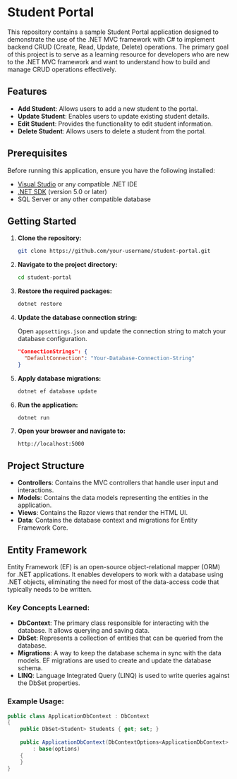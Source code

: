 # Student Portal

This repository contains a sample Student Portal application designed to demonstrate the use of the .NET MVC framework with C# to implement backend CRUD (Create, Read, Update, Delete) operations. The primary goal of this project is to serve as a learning resource for developers who are new to the .NET MVC framework and want to understand how to build and manage CRUD operations effectively.

## Features

- **Add Student**: Allows users to add a new student to the portal.
- **Update Student**: Enables users to update existing student details.
- **Edit Student**: Provides the functionality to edit student information.
- **Delete Student**: Allows users to delete a student from the portal.

## Prerequisites

Before running this application, ensure you have the following installed:

- [Visual Studio](https://visualstudio.microsoft.com/) or any compatible .NET IDE
- [.NET SDK](https://dotnet.microsoft.com/download) (version 5.0 or later)
- SQL Server or any other compatible database

## Getting Started

1. **Clone the repository:**

    ```bash
    git clone https://github.com/your-username/student-portal.git
    ```

2. **Navigate to the project directory:**

    ```bash
    cd student-portal
    ```

3. **Restore the required packages:**

    ```bash
    dotnet restore
    ```

4. **Update the database connection string:**

   Open `appsettings.json` and update the connection string to match your database configuration.

    ```json
    "ConnectionStrings": {
      "DefaultConnection": "Your-Database-Connection-String"
    }
    ```

5. **Apply database migrations:**

    ```bash
    dotnet ef database update
    ```

6. **Run the application:**

    ```bash
    dotnet run
    ```

7. **Open your browser and navigate to:**

    ```url
    http://localhost:5000
    ```

## Project Structure

- **Controllers**: Contains the MVC controllers that handle user input and interactions.
- **Models**: Contains the data models representing the entities in the application.
- **Views**: Contains the Razor views that render the HTML UI.
- **Data**: Contains the database context and migrations for Entity Framework Core.

## Entity Framework

Entity Framework (EF) is an open-source object-relational mapper (ORM) for .NET applications. It enables developers to work with a database using .NET objects, eliminating the need for most of the data-access code that typically needs to be written.

### Key Concepts Learned:

- **DbContext**: The primary class responsible for interacting with the database. It allows querying and saving data.
- **DbSet<TEntity>**: Represents a collection of entities that can be queried from the database.
- **Migrations**: A way to keep the database schema in sync with the data models. EF migrations are used to create and update the database schema.
- **LINQ**: Language Integrated Query (LINQ) is used to write queries against the DbSet properties.

### Example Usage:

```csharp
public class ApplicationDbContext : DbContext
{
    public DbSet<Student> Students { get; set; }
    
    public ApplicationDbContext(DbContextOptions<ApplicationDbContext> options)
        : base(options)
    {
    }
}

